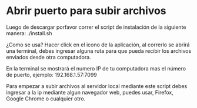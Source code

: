 # Abrir puerto para subir archivos

Luego de descargar porfavor correr el script de instalación de la siguiente manera:
./install.sh

¿Como se usa?
Hacer click en el icono de la aplicación, al correrlo se abrirá una terminal, debes ingresar alguna ruta para que pueda recibir los archivos enviados desde otra computadora.

En la terminal se mostrará el numero IP de tu computadora mas el número de puerto, ejemplo:
192.168.1.57:7099

Para empezar a subir archivos al servidor local mediante este script debes ingresar a la ip mediante algun navegador web, puedes usar, Firefox, Google Chrome o cualquier otro.

